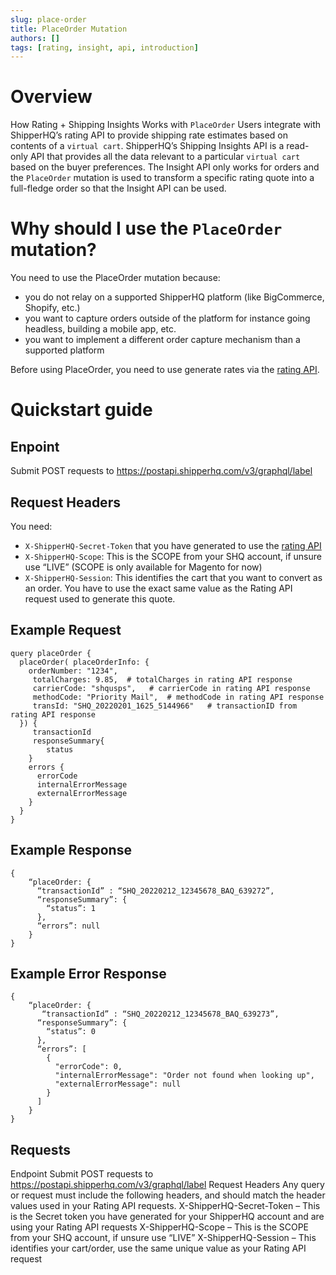 ```yaml
---
slug: place-order
title: PlaceOrder Mutation
authors: []
tags: [rating, insight, api, introduction]
---
```


# Overview

How Rating + Shipping Insights Works with `PlaceOrder`
Users integrate with ShipperHQ’s rating API to provide shipping rate estimates based on contents of a `virtual cart`. ShipperHQ’s Shipping Insights API is a read-only API that provides all the data relevant to a particular `virtual cart` based on the buyer preferences. The Insight API only works for orders and the `PlaceOrder` mutation is used to transform a specific rating quote into a full-fledge order so that the Insight API can be used.

# Why should I use the `PlaceOrder` mutation?

You need to use the PlaceOrder mutation because:
* you do not relay on a supported ShipperHQ platform (like BigCommerce, Shopify, etc.)
* you want to capture orders outside of the platform for instance going headless, building a mobile app, etc.
* you want to implement a different order capture mechanism than a supported platform 
  
Before using PlaceOrder, you need to use generate rates via the [rating API](/docs/rate/overview). 

# Quickstart guide

## Enpoint
Submit POST requests to  https://postapi.shipperhq.com/v3/graphql/label

## Request Headers
You need:
* `X-ShipperHQ-Secret-Token` that you have generated to use the [rating API](/docs/rate/overview)
* `X-ShipperHQ-Scope`: This is the SCOPE from your SHQ account, if unsure use “LIVE” (SCOPE is only available for Magento for now)
* `X-ShipperHQ-Session`: This identifies the cart that you want to convert as an order. You have to use the exact same value as the Rating API request used to generate this quote.
  

## Example Request
```type=json
query placeOrder {
  placeOrder( placeOrderInfo: {
    orderNumber: "1234",      
     totalCharges: 9.85,  # totalCharges in rating API response
     carrierCode: "shqusps",   # carrierCode in rating API response   
     methodCode: "Priority Mail",  # methodCode in rating API response
     transId: "SHQ_20220201_1625_5144966"   # transactionID from rating API response
  }) {
     transactionId
     responseSummary{
        status
    }
    errors {
      errorCode
      internalErrorMessage
      externalErrorMessage
    }
  }
}
```

## Example Response
```type=json
{
    “placeOrder: {
      “transactionId” : “SHQ_20220212_12345678_BAQ_639272”,
      “responseSummary”: {
        “status”: 1
      },
      “errors”: null
    }
}
```

## Example Error Response
```type=json
{
    “placeOrder: {
       “transactionId” : “SHQ_20220212_12345678_BAQ_639273”,
      “responseSummary”: {
        “status”: 0
      },
      “errors”: [
        {
          "errorCode": 0,
          "internalErrorMessage": "Order not found when looking up",
          "externalErrorMessage": null
        }
      ]
    }
}
```

## Requests
Endpoint
Submit POST requests to  https://postapi.shipperhq.com/v3/graphql/label
Request Headers
Any query or request must include the following headers, and should match the header values used in your Rating API requests.
X-ShipperHQ-Secret-Token – This is the Secret token you have generated for your ShipperHQ account and are using your Rating API requests
X-ShipperHQ-Scope – This is the SCOPE from your SHQ account, if unsure use “LIVE”
X-ShipperHQ-Session – This identifies your cart/order, use the same unique value as your Rating API request

